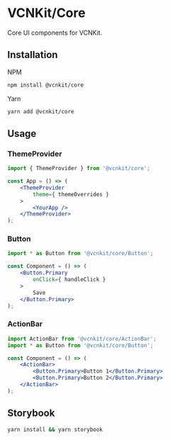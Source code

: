 # VCNKit/Core

Core UI components for VCNKit.

## Installation

NPM

```sh
npm install @vcnkit/core
```

Yarn

```sh
yarn add @vcnkit/core
```

## Usage

### ThemeProvider

```jsx
import { ThemeProvider } from '@vcnkit/core';

const App = () => (
    <ThemeProvider
        theme={ themeOverrides }
    >
        <YourApp />
    </ThemeProvider>
);
```

### Button

```jsx
import * as Button from '@vcnkit/core/Button';

const Component = () => (
    <Button.Primary
        onClick={ handleClick }
    >
        Save
    </Button.Primary>
);
```

### ActionBar

```jsx
import ActionBar from '@vcnkit/core/ActionBar';
import * as Button from '@vcnkit/core/Button';

const Component = () => (
    <ActionBar>
        <Button.Primary>Button 1</Button.Primary>
        <Button.Primary>Button 2</Button.Primary>
    </ActionBar>
);
```

## Storybook

```sh
yarn install && yarn storybook
```
